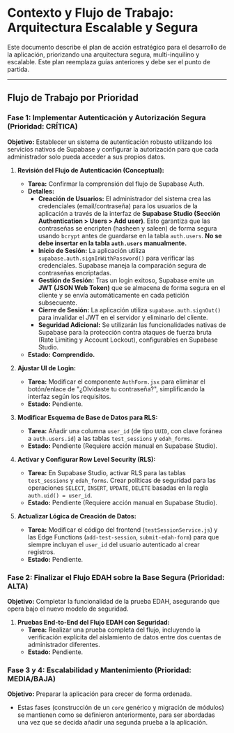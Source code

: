 # Contexto y Flujo de Trabajo: Arquitectura Escalable y Segura

Este documento describe el plan de acción estratégico para el desarrollo de la aplicación, priorizando una arquitectura segura, multi-inquilino y escalable. Este plan reemplaza guías anteriores y debe ser el punto de partida.

---

## Flujo de Trabajo por Prioridad

### **Fase 1: Implementar Autenticación y Autorización Segura (Prioridad: CRÍTICA)**

**Objetivo:** Establecer un sistema de autenticación robusto utilizando los servicios nativos de Supabase y configurar la autorización para que cada administrador solo pueda acceder a sus propios datos.

1.  **Revisión del Flujo de Autenticación (Conceptual):**
    *   **Tarea:** Confirmar la comprensión del flujo de Supabase Auth.
    *   **Detalles:**
        *   **Creación de Usuarios:** El administrador del sistema crea las credenciales (email/contraseña) para los usuarios de la aplicación a través de la interfaz de **Supabase Studio (Sección Authentication > Users > Add user)**. Esto garantiza que las contraseñas se encripten (hasheen y saleen) de forma segura usando `bcrypt` antes de guardarse en la tabla `auth.users`. **No se debe insertar en la tabla `auth.users` manualmente.**
        *   **Inicio de Sesión:** La aplicación utiliza `supabase.auth.signInWithPassword()` para verificar las credenciales. Supabase maneja la comparación segura de contraseñas encriptadas.
        *   **Gestión de Sesión:** Tras un login exitoso, Supabase emite un **JWT (JSON Web Token)** que se almacena de forma segura en el cliente y se envía automáticamente en cada petición subsecuente.
        *   **Cierre de Sesión:** La aplicación utiliza `supabase.auth.signOut()` para invalidar el JWT en el servidor y eliminarlo del cliente.
        *   **Seguridad Adicional:** Se utilizarán las funcionalidades nativas de Supabase para la protección contra ataques de fuerza bruta (Rate Limiting y Account Lockout), configurables en Supabase Studio.
    *   **Estado:** **Comprendido.**

2.  **Ajustar UI de Login:**
    *   **Tarea:** Modificar el componente `AuthForm.jsx` para eliminar el botón/enlace de "¿Olvidaste tu contraseña?", simplificando la interfaz según los requisitos.
    *   **Estado:** Pendiente.

3.  **Modificar Esquema de Base de Datos para RLS:**
    *   **Tarea:** Añadir una columna `user_id` (de tipo `UUID`, con clave foránea a `auth.users.id`) a las tablas `test_sessions` y `edah_forms`.
    *   **Estado:** Pendiente (Requiere acción manual en Supabase Studio).

4.  **Activar y Configurar Row Level Security (RLS):**
    *   **Tarea:** En Supabase Studio, activar RLS para las tablas `test_sessions` y `edah_forms`. Crear políticas de seguridad para las operaciones `SELECT`, `INSERT`, `UPDATE`, `DELETE` basadas en la regla `auth.uid() = user_id`.
    *   **Estado:** Pendiente (Requiere acción manual en Supabase Studio).

5.  **Actualizar Lógica de Creación de Datos:**
    *   **Tarea:** Modificar el código del frontend (`testSessionService.js`) y las Edge Functions (`add-test-session`, `submit-edah-form`) para que siempre incluyan el `user_id` del usuario autenticado al crear registros.
    *   **Estado:** Pendiente.

### **Fase 2: Finalizar el Flujo EDAH sobre la Base Segura (Prioridad: ALTA)**

**Objetivo:** Completar la funcionalidad de la prueba EDAH, asegurando que opera bajo el nuevo modelo de seguridad.

1.  **Pruebas End-to-End del Flujo EDAH con Seguridad:**
    *   **Tarea:** Realizar una prueba completa del flujo, incluyendo la verificación explícita del aislamiento de datos entre dos cuentas de administrador diferentes.
    *   **Estado:** Pendiente.

### **Fase 3 y 4: Escalabilidad y Mantenimiento (Prioridad: MEDIA/BAJA)**

**Objetivo:** Preparar la aplicación para crecer de forma ordenada.

*   Estas fases (construcción de un `core` genérico y migración de módulos) se mantienen como se definieron anteriormente, para ser abordadas una vez que se decida añadir una segunda prueba a la aplicación.